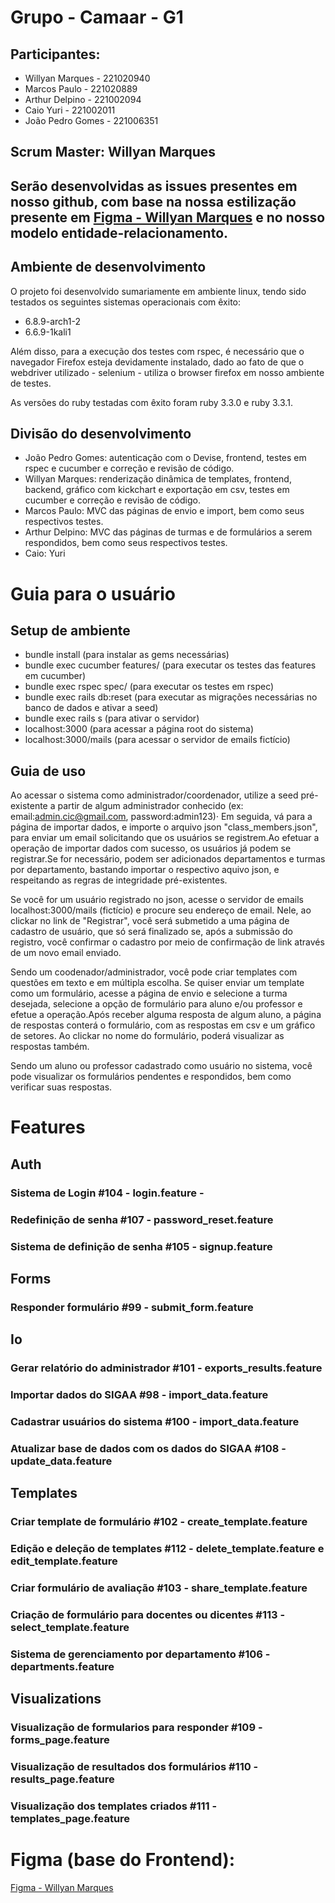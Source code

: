 # Grupo - Camaar - G1
## Participantes: 
- Willyan Marques - 221020940
- Marcos Paulo - 221020889
- Arthur Delpino - 221002094
- Caio Yuri - 221002011
- João Pedro Gomes - 221006351

## Scrum Master: Willyan Marques
## Serão desenvolvidas as issues presentes em nosso github, com base na nossa estilização presente em [Figma - Willyan Marques](https://www.figma.com/design/kIW8LmzqajgAQVigrLX21y/Camaar-G01?node-id=0-1&t=H1Mo40dyNMOK5nv3-0) e no nosso modelo entidade-relacionamento.

## Ambiente de desenvolvimento
O projeto foi desenvolvido sumariamente em ambiente linux, tendo sido testados os seguintes sistemas operacionais com êxito:

- 6.8.9-arch1-2
- 6.6.9-1kali1

Além disso, para a execução dos testes com rspec, é necessário que o navegador Firefox esteja devidamente instalado, dado ao fato de que o webdriver utilizado - selenium - utiliza o browser firefox em nosso ambiente de testes.

As versões do ruby testadas com êxito foram ruby 3.3.0 e ruby 3.3.1.
## Divisão do desenvolvimento
- João Pedro Gomes: autenticação com o Devise, frontend, testes em rspec e cucumber e correção e revisão de código.
- Willyan Marques: renderização dinâmica de templates, frontend, backend, gráfico com kickchart e exportação em csv, testes em cucumber e correção e revisão de código.
- Marcos Paulo: MVC das páginas de envio e import, bem como seus respectivos testes.
- Arthur Delpino: MVC das páginas de turmas e de formulários a serem respondidos, bem como seus respectivos testes.
- Caio: Yuri

# Guia para o usuário

## Setup de ambiente ##
- bundle install (para instalar as gems necessárias)
- bundle exec cucumber features/ (para executar os testes das features em cucumber)
- bundle exec rspec spec/ (para executar os testes em rspec)
- bundle exec rails db:reset (para executar as migrações necessárias no banco de dados e ativar a seed)
- bundle exec rails s (para ativar o servidor)
- localhost:3000 (para acessar a página root do sistema)
- localhost:3000/mails (para acessar o servidor de emails fictício)

## Guia de uso ##
Ao acessar o sistema como administrador/coordenador, utilize a seed pré-existente a partir de algum administrador conhecido (ex: email:admin.cic@gmail.com, password:admin123)· Em seguida, vá para a página de importar dados, e importe o arquivo json "class_members.json", para enviar um email solicitando que os usuários se registrem.Ao efetuar a operação de importar dados com sucesso, os usuários já podem se registrar.Se for necessário, podem ser adicionados departamentos e turmas por departamento, bastando importar o respectivo aquivo json, e respeitando as regras de integridade pré-existentes.

Se você for um usuário registrado no json, acesse o servidor de emails localhost:3000/mails (fictício) e procure seu endereço de email. Nele, ao clickar no link de "Registrar", você será submetido a uma página de cadastro de usuário, que só será finalizado se, após a submissão do registro, você confirmar o cadastro por meio de confirmação de link através de um novo email enviado.

Sendo um coodenador/administrador, você pode criar templates com questões em texto e em múltipla escolha. Se quiser enviar um template como um formulário, acesse a página de envio e selecione a turma desejada, selecione a opção de formulário para aluno e/ou professor e efetue a operação.Após receber alguma resposta de algum aluno, a página de respostas conterá o formulário, com as respostas em csv e um gráfico de setores. Ao clickar no nome do formulário, poderá visualizar as respostas também.

Sendo um aluno ou professor cadastrado como usuário no sistema, você pode visualizar os formulários pendentes e respondidos, bem como verificar suas respostas. 

# Features
## Auth
### Sistema de Login #104 - login.feature - 
### Redefinição de senha #107 - password_reset.feature
### Sistema de definição de senha #105 - signup.feature
## Forms
### Responder formulário #99 - submit_form.feature
## Io
### Gerar relatório do administrador #101 - exports_results.feature
### Importar dados do SIGAA #98 - import_data.feature
### Cadastrar usuários do sistema #100 - import_data.feature
### Atualizar base de dados com os dados do SIGAA #108 - update_data.feature
## Templates
### Criar template de formulário #102 - create_template.feature
### Edição e deleção de templates #112 - delete_template.feature e edit_template.feature
### Criar formulário de avaliação #103 - share_template.feature
### Criação de formulário para docentes ou dicentes #113 - select_template.feature
### Sistema de gerenciamento por departamento #106 - departments.feature
## Visualizations
### Visualização de formularios para responder #109 - forms_page.feature
### Visualização de resultados dos formulários #110 - results_page.feature
### Visualização dos templates criados #111 - templates_page.feature

# Figma (base do Frontend):
[Figma - Willyan Marques](https://www.figma.com/design/kIW8LmzqajgAQVigrLX21y/Camaar-G01?node-id=0-1&t=H1Mo40dyNMOK5nv3-0)
